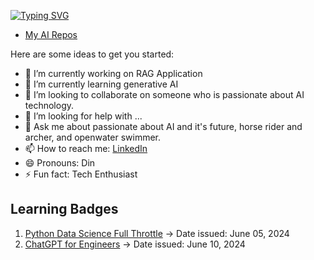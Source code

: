 <!-- ### Hi 👋 I'm Fakhruddin 
[![Typing SVG](https://readme-typing-svg.demolab.com/?font=JetBrains+Mono&weight=600&size=32&duration=3500&pause=200&color=164B63&multiline=true&width=500&height=150&lines=Hi+👋+I'm+Fakhruddin;Welcome+to+my+github+repo)](https://git.io/typing-svg)
-->
[![Typing SVG](https://readme-typing-svg.demolab.com?font=JetBrains+Mono&size=28&duration=3000&pause=500&color=206D8F&vCenter=true&multiline=true&width=500&height=100&lines=Hi+%F0%9F%91%8B%2C+I'm+Fakhruddin;Welcome+to+my+github+repo)](https://git.io/typing-svg)

- [My AI Repos](https://github.com/Fakhruddin90/fakhruddin-ai-repos)
<!--
**Fakhruddin90/Fakhruddin90** is a ✨ _special_ ✨ repository because its `README.md` (this file) appears on your GitHub profile.
-->
Here are some ideas to get you started:

- 🔭 I’m currently working on RAG Application
- 🌱 I’m currently learning generative AI
- 👯 I’m looking to collaborate on someone who is passionate about AI technology.
- 🤔 I’m looking for help with ...
- 💬 Ask me about passionate about AI and it's future, horse rider and archer, and openwater swimmer.
- 📫 How to reach me: [LinkedIn](https://www.linkedin.com/in/fakhruddin-mohamad-saupe-a49b8367/)
- 😄 Pronouns: Din
- ⚡ Fun fact: Tech Enthusiast

## Learning Badges

1. [Python Data Science Full Throttle](https://www.credly.com/badges/b573993a-fa78-4b7f-a1bd-2123b42b602c/public_url) -> Date issued: June 05, 2024
1. [ChatGPT for Engineers](https://www.credly.com/badges/219f0060-5222-451c-ac13-57dc491cbc6f/public_url) -> Date issued: June 10, 2024


